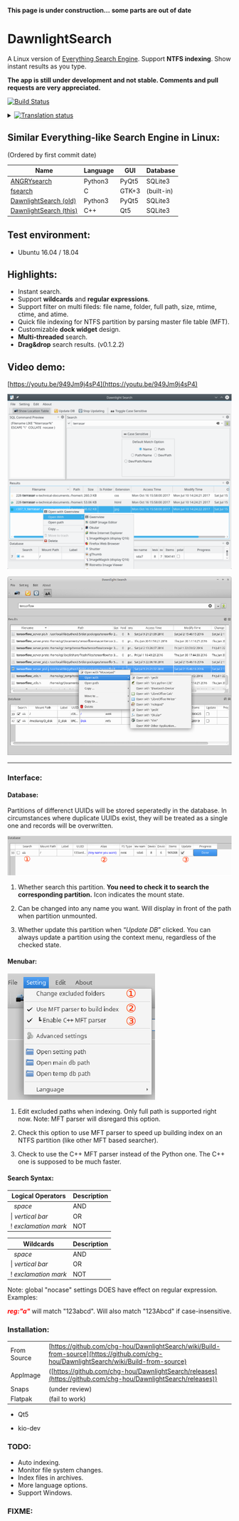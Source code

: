 __This page is under construction...__
__some parts are out of date__

# DawnlightSearch

A Linux version of [Everything Search Engine](https://www.voidtools.com/). Support **NTFS indexing**. Show instant results as you type.

__The app is still under development and not stable. Comments and pull requests are very appreciated.__

[![Build Status](https://travis-ci.org/chg-hou/DawnlightSearch.svg?branch=c%2B%2B-version)](https://travis-ci.org/chg-hou/DawnlightSearch)
         
<details>
  <summary>
   <a href="https://hosted.weblate.org/projects/dawnlightsearch/translations/">
      <img src="https://hosted.weblate.org/widgets/dawnlightsearch/-/translations/svg-badge.svg" alt="Translation status" >
   </a>
 </summary> 
 <img src="https://hosted.weblate.org/widgets/dawnlightsearch/-/translations/multi-auto.svg"  alt="Translation status"  >  
</details>

## Similar Everything-like Search Engine in Linux: 

(Ordered by first commit date)

| Name | Language | GUI | Database | 
|-|-|-|-|
|[ANGRYsearch](https://github.com/DoTheEvo/ANGRYsearch) | Python3 | PyQt5 | SQLite3 |
|[fsearch](https://github.com/cboxdoerfer/fsearch) | C | GTK+3 | (built-in) |
|[DawnlightSearch (old)](https://github.com/chg-hou/DawnlightSearch/tree/master) | Python3 | PyQt5 | SQLite3 |
|[DawnlightSearch (this)](https://github.com/chg-hou/DawnlightSearch) | C++ | Qt5 | SQLite3 |


## Test environment:

 - Ubuntu 16.04 / 18.04

## Highlights:

 - Instant search.
 - Support **wildcards** and **regular expressions**.
 - Support filter on multi fileds: file name, folder, full path, size, mtime, ctime, and atime. 
  - Quick file indexing for NTFS partition by parsing master file table (MFT).
  - Customizable **dock widget** design.
  - **Multi-threaded** search. 
  - **Drag&drop** search results. (v0.1.2.2)
  
## Video demo:

[https://youtu.be/949Jm9j4sP4](https://youtu.be/949Jm9j4sP4)

![](./_screenshot/Dawnlight%20Search_c++.png)

![](./_screenshot/Dawnlight%20Search_2.png)

--------------------------------

### Interface:

#### Database:

Partitions of differenct UUIDs will be stored seperatedly in the database. In circumstances where duplicate UUIDs exist, they will be treated as a single one and records will be overwritten. 

![](./_screenshot/Database_table_1.png)

1. Whether search this partition. **You need to check it to search the corresponding partition.** Icon indicates the mount state.

2. Can be changed into any name you want. Will display in front of the path when partition unmounted.

3. Whether update this partition when “*Update DB*” clicked. You can always update a partition using the context menu, regardless of the checked state.


#### Menubar:

![](./_screenshot/Main_menu.png)

1. Edit excluded paths when indexing. Only full path is supported right now. Note: MFT parser will disregard this option.

2. Check this option to use MFT parser to speed up building index on an NTFS partition (like other MFT based searcher). 

3. Check to use the C++ MFT parser instead of the Python one. The C++ one is supposed to be much faster.


#### Search Syntax:


  Logical Operators   |  Description 
-------- | ---
&#160;  *space* | AND
 &#124; *vertical bar*   | OR
!   *exclamation mark* | NOT


  Wildcards   |  Description 
-------- | ---
&#160;  *space* | AND
 &#124; *vertical bar*   | OR
!   *exclamation mark* | NOT



Note: global "nocase" settings DOES have effect on regular expression.  
Examples: 

<span style="color:red"> ***reg:"a"*** </span> will match "123abcd". Will also match "123Abcd" if case-insensitive. 



### Installation:

|||
|-|-|
|From Source| [https://github.com/chg-hou/DawnlightSearch/wiki/Build-from-source](https://github.com/chg-hou/DawnlightSearch/wiki/Build-from-source)|
|AppImage|([https://github.com/chg-hou/DawnlightSearch/releases](https://github.com/chg-hou/DawnlightSearch/releases))|
|Snaps|(under review)|
|Flatpak|(fail to work)|


 - Qt5

 - kio-dev
 
### TODO:
 - Auto indexing.
 - Monitor file system changes.
 - Index files in archives.
 - More language options.
 - Support Windows.

### FIXME:


